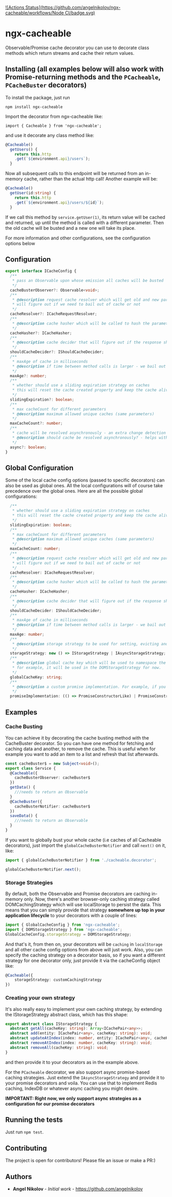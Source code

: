 
[![Actions Status](https://github.com/angelnikolov/ngx-cacheable/workflows/Node CI/badge.svg)](https://github.com/angelnikolov/ngx-cacheable/actions)

# ngx-cacheable

Observable/Promise cache decorator you can use to decorate class methods which return streams and cache their return values.


## Installing (all examples below will also work with Promise-returning methods and the `PCacheable`, `PCacheBuster` decorators)
To install the package, just run

```
npm install ngx-cacheable
```
Import the decorator from ngx-cacheable like:
```
import { Cacheable } from 'ngx-cacheable';
```
and use it decorate any class method like:
```ts
@Cacheable()
  getUsers() {
    return this.http
    .get(`${environment.api}/users`);
  }
```
Now all subsequent calls to this endpoint will be returned from an in-memory cache, rather than the actual http call!
Another example will be:

```ts
@Cacheable()
  getUser(id:string) {
    return this.http
    .get(`${environment.api}/users/${id}`);
  }
```
If we call this method by `service.getUser(1)`, its return value will be cached and returned, up until the method is called with a different parameter. Then the old cache will be busted and a new one will take its place.

For more information and other configurations, see the configuration options below

## Configuration
```ts
export interface ICacheConfig {
  /**
   * pass an Observable upon whose emission all caches will be busted
   */
  cacheBusterObserver?: Observable<void>;
  /**
   * @description request cache resolver which will get old and new paramaters passed to and based on those
   * will figure out if we need to bail out of cache or not
   */
  cacheResolver?: ICacheRequestResolver;
  /**
   * @description cache hasher which will be called to hash the parameters into a cache key
   */
  cacheHasher?: ICacheHasher;
  /**
   * @description cache decider that will figure out if the response should be cached or not, based on it
   */
  shouldCacheDecider?: IShouldCacheDecider;
  /**
   * maxAge of cache in milliseconds
   * @description if time between method calls is larger - we bail out of cache
   */
  maxAge?: number;
  /**
   * whether should use a sliding expiration strategy on caches
   * this will reset the cache created property and keep the cache alive for @param maxAge milliseconds more
   */
  slidingExpiration?: boolean;
  /**
   * max cacheCount for different parameters
   * @description maximum allowed unique caches (same parameters)
   */
  maxCacheCount?: number;
  /**
   * cache will be resolved asynchronously - an extra change detection pass will be made by
   * @description should cache be resolved asynchronously? - helps with declarative forms and two-way databinding via ngModel
   */
  async?: boolean;
}
```

## Global Configuration
Some of the local cache config options (passed to specific decorators) can also be used as global ones. All the local configurations will of course take precedence over the global ones.
Here are all the possible global configurations:
```ts
  /**
   * whether should use a sliding expiration strategy on caches
   * this will reset the cache created property and keep the cache alive for @param maxAge milliseconds more
   */
  slidingExpiration: boolean;
  /**
   * max cacheCount for different parameters
   * @description maximum allowed unique caches (same parameters)
   */
  maxCacheCount: number;
  /**
   * @description request cache resolver which will get old and new paramaters passed to and based on those
   * will figure out if we need to bail out of cache or not
   */
  cacheResolver: ICacheRequestResolver;
  /**
   * @description cache hasher which will be called to hash the parameters into a cache key
   */
  cacheHasher: ICacheHasher;
  /**
   * @description cache decider that will figure out if the response should be cached or not, based on it
   */
  shouldCacheDecider: IShouldCacheDecider;
  /**
   * maxAge of cache in milliseconds
   * @description if time between method calls is larger - we bail out of cache
   */
  maxAge: number;
  /**
   * @description storage strategy to be used for setting, evicting and updating cache.
   */
  storageStrategy: new () => IStorageStrategy | IAsyncStorageStrategy;
  /**
   * @description global cache key which will be used to namespace the cache.
   * for example, it will be used in the DOMStorageStrategy for now.
   */
  globalCacheKey: string;
  /**
   * @description a custom promise implementation. For example, if you use angularjs, you might like to provide $q's promise here change detection still works properly.
   */
  promiseImplementation: (() => PromiseConstructorLike) | PromiseConstructorLike;
```

## Examples
### Cache Busting
You can achieve it by decorating the cache busting method with the CacheBuster decorator. So you can have one method for fetching and caching data and another, to remove the cache. This is useful when for example you want to add an item to a list and refresh that list afterwards.
```ts
const cacheBuster$ = new Subject<void>();
export class Service {
  @Cacheable({
    cacheBusterObserver: cacheBuster$
  })
  getData() {
    ///needs to return an Observable
  }
  @CacheBuster({
    cacheBusterNotifier: cacheBuster$
  })
  saveData() {
    ///needs to return an Observable
  }
}
```

If you want to globally bust your whole cache (i.e caches of all Cacheable decorators), just import the `globalCacheBusterNotifier` and call `next()` on it, like:
```typescript
import { globalCacheBusterNotifier } from './cacheable.decorator';

globalCacheBusterNotifier.next();
``` 

### Storage Strategies
By default, both the Observable and Promise decorators are caching in-memory only. Now, there's another browser-only caching strategy called DOMCachingStrategy which will use localStorage to persist the data. This means that you can simply provide that strategy **somewhere up top in your application lifecycle** to your decorators with a couple of lines:
```ts
import { GlobalCacheConfig } from 'ngx-cacheable'; 
import { DOMStorageStrategy } from 'ngx-cacheable'; 
GlobalCacheConfig.storageStrategy = DOMStorageStrategy;
```
And that's it, from then on, your decorators will be `caching` in `localStorage` and all other cache config options from above will just work.
Also, you can specify the caching strategy on a decorator basis, so if you want a different strategy for one decorator only, just provide it via the cacheConfig object like:
```ts
@Cacheable({
    storageStrategy: customCachingStrategy
})
```

### Creating your own strategy
It's also really easy to implement your own caching strategy, by extending the IStorageStrategy abstract class, which has this shape:
```ts
export abstract class IStorageStrategy {
  abstract getAll(cacheKey: string): Array<ICachePair<any>>;
  abstract add(entity: ICachePair<any>, cacheKey: string): void;
  abstract updateAtIndex(index: number, entity: ICachePair<any>, cacheKey: string): void;
  abstract removeAtIndex(index: number, cacheKey: string): void;
  abstract removeAll(cacheKey: string): void;
}
```

and then provide it to your decorators as in the example above.

For the `PCacheable` decorator, we also support async promise-based caching strategies. Just extend the `IAsyncStorageStrategy` and provide it to your promise decorators and voila. You can use that to implement Redis caching, IndexDB or whatever async caching you might desire.

**IMPORTANT: Right now, we only support async strategies as a configuration for our promise decorators**
## Running the tests

Just run `npm test`.

## Contributing

The project is open for contributors! Please file an issue or make a PR:)

## Authors

* **Angel Nikolov** - *Initial work* - https://github.com/angelnikolov

